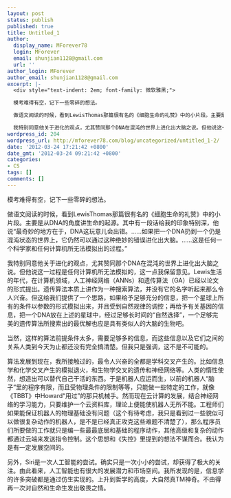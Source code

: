 ```yaml
---
layout: post
status: publish
published: true
title: Untitled_1
author:
  display_name: MForever78
  login: MForever
  email: shunjian1128@gmail.com
  url: ''
author_login: MForever
author_email: shunjian1128@gmail.com
excerpt: |-
  <div style="text-indent: 2em; font-family: 微软雅黑;">

  模考难得有空，记下一些零碎的想法。

  做语文阅读的时候，看到LewisThomas那篇很有名的《细胞生命的礼赞》中的小片段。主要是从DNA的角度讲生命的起源。其中有一段话给我的印象特别深，他说“最奇妙的地方在于，DNA这玩意儿会出错。……如果把一个DNA扔到一个仍是混沌状态的世界上，它仍然可以通过这种绝妙的错误进化出大脑。……这是任何一个科学家和任何计算机所无法模拟出的过程。”

  我特别同意他关于进化的观点，尤其赞同那个DNA在混沌的世界上进化出大脑之说。但他说这一过程是任何计算机所无法模拟的，这一点我保留意见。Lewis生活的年代，在计算机领域，人工神经网络（ANNs）和遗传算法（GA）已经以论文的形式提出。遗传算法本质上讲作为一种搜索算法，并没有它的名字听起来那么令人兴奋。但这给我们提供了一个思路，如果给予足够充分的信息，把一个星球上所有的条件以参数的形式模拟出来，并且受到自然规律的调控；再给予有关基因的信息，把一个DNA放在上述的星球中，经过足够长时间的“自然选择”，一个足够完美的遗传算法所搜索出的最优解也应是具有类似人的大脑的生物吧。
wordpress_id: 204
wordpress_url: http://mforever78.com/blog/uncategorized/untitled_1-2/
date: '2012-03-24 17:21:42 +0800'
date_gmt: '2012-03-24 09:21:42 +0800'
categories:
- CS
tags: []
comments: []
---
```


<p>模考难得有空，记下一些零碎的想法。</p>
<p>做语文阅读的时候，看到LewisThomas那篇很有名的《细胞生命的礼赞》中的小片段。主要是从DNA的角度讲生命的起源。其中有一段话给我的印象特别深，他说“最奇妙的地方在于，DNA这玩意儿会出错。……如果把一个DNA扔到一个仍是混沌状态的世界上，它仍然可以通过这种绝妙的错误进化出大脑。……这是任何一个科学家和任何计算机所无法模拟出的过程。”</p>
<p>我特别同意他关于进化的观点，尤其赞同那个DNA在混沌的世界上进化出大脑之说。但他说这一过程是任何计算机所无法模拟的，这一点我保留意见。Lewis生活的年代，在计算机领域，人工神经网络（ANNs）和遗传算法（GA）已经以论文的形式提出。遗传算法本质上讲作为一种搜索算法，并没有它的名字听起来那么令人兴奋。但这给我们提供了一个思路，如果给予足够充分的信息，把一个星球上所有的条件以参数的形式模拟出来，并且受到自然规律的调控；再给予有关基因的信息，把一个DNA放在上述的星球中，经过足够长时间的“自然选择”，一个足够完美的遗传算法所搜索出的最优解也应是具有类似人的大脑的生物吧。<a id="more"></a><a id="more-204"></a></p>
<p>当然，这样的算法前提条件太多，需要足够多的信息，而这些信息以及它们之间的关系人类到今天为止都还没有完全搞清楚。但我只是强调，这不是不可能的。</p>
<p>算法发展到现在，我所接触过的，最令人兴奋的全都是学科交叉产生的。比如信息学和化学交叉产生的模拟退火，和生物学交叉的遗传和神经网络等。人类的惰性使然，想造出可以替代自己干活的东西。于是机器人应运而生，以前的机器人“脑子”里的程序有限，而且受物理条件的限制等等，只能做一些特定的工作，就像《TBBT》中Howard“用过”的那只机械手。然而现在云计算的发展，结合神经网络的学习能力，只要维护一个云资料库，理论上便能使机器人无所不能。工程师们如果能保证机器人的物理基础没有问题（这个有待考虑，我只是看到过一些貌似可以做很复杂动作的机器人，是不是已经真正攻克这些难题不清楚了），那么程序员们所要做的工作就只是编一些最最底层和基础的程序动作，其他高级和复杂的动作都通过云端来发送指令控制。这个思想和《失控》里提到的想法不谋而合。我认为是有一定发展空间的。</p>
<p>另外，Siri是一次人工智能的尝试。确实只是一次小小的尝试，却获得了极大的关注。由此看来，人工智能也有很大的发展潜力和市场空间。我所发现的是，信息学的许多突破都是通过仿生实现的。上升到哲学的高度，大自然真TM神奇。不由得再一次对自然和生命生发出敬畏之情。</p>

